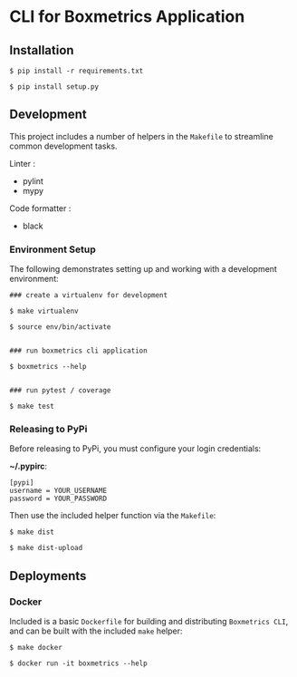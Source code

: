 # CLI for Boxmetrics Application

## Installation

```
$ pip install -r requirements.txt

$ pip install setup.py
```

## Development

This project includes a number of helpers in the `Makefile` to streamline common development tasks.

Linter :

- pylint
- mypy

Code formatter :

- black

### Environment Setup

The following demonstrates setting up and working with a development environment:

```
### create a virtualenv for development

$ make virtualenv

$ source env/bin/activate


### run boxmetrics cli application

$ boxmetrics --help


### run pytest / coverage

$ make test
```

### Releasing to PyPi

Before releasing to PyPi, you must configure your login credentials:

**~/.pypirc**:

```
[pypi]
username = YOUR_USERNAME
password = YOUR_PASSWORD
```

Then use the included helper function via the `Makefile`:

```
$ make dist

$ make dist-upload
```

## Deployments

### Docker

Included is a basic `Dockerfile` for building and distributing `Boxmetrics CLI`,
and can be built with the included `make` helper:

```
$ make docker

$ docker run -it boxmetrics --help
```
